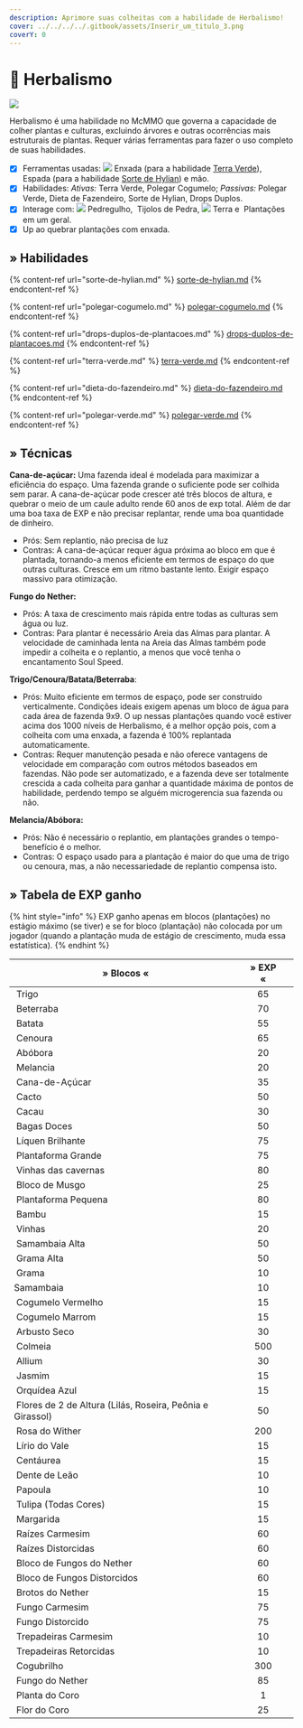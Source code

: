 ```yaml
---
description: Aprimore suas colheitas com a habilidade de Herbalismo!
cover: ../../../../.gitbook/assets/Inserir_um_titulo_3.png
coverY: 0
---
```


# 🌾 Herbalismo

![](../../../../.gitbook/assets/HerbalismSkill.webp)

Herbalismo é uma habilidade no McMMO que governa a capacidade de colher plantas e culturas, excluindo árvores e outras ocorrências mais estruturais de plantas. Requer várias ferramentas para fazer o uso completo de suas habilidades.

* [x] Ferramentas usadas: ![](../../../../.gitbook/assets/IronHoe.webp) Enxada (para a habilidade [Terra Verde](terra-verde.md)), <img src="../../../../.gitbook/assets/3922-wooden-sword.png" alt="" data-size="line"> Espada (para a habilidade [Sorte de Hylian](sorte-de-hylian.md)) e mão.
* [x] Habilidades: _Ativas:_ Terra Verde, Polegar Cogumelo; _Passivas:_ Polegar Verde, Dieta de Fazendeiro, Sorte de Hylian, Drops Duplos.
* [x] Interage com: ![](../../../../.gitbook/assets/Cobblestone.webp) Pedregulho, <img src="../../../../.gitbook/assets/Stone_Bricks_JE3_BE2 (1).webp" alt="" data-size="line"> Tijolos de Pedra, ![](../../../../.gitbook/assets/Dirt.webp) Terra e <img src="../../../../.gitbook/assets/d50ac60f23db47ec44081b33aa566ed7-7 (2).jpg" alt="" data-size="line"> Plantações em um geral.
* [x] Up ao quebrar plantações com enxada.

## » Habilidades

{% content-ref url="sorte-de-hylian.md" %}
[sorte-de-hylian.md](sorte-de-hylian.md)
{% endcontent-ref %}

{% content-ref url="polegar-cogumelo.md" %}
[polegar-cogumelo.md](polegar-cogumelo.md)
{% endcontent-ref %}

{% content-ref url="drops-duplos-de-plantacoes.md" %}
[drops-duplos-de-plantacoes.md](drops-duplos-de-plantacoes.md)
{% endcontent-ref %}

{% content-ref url="terra-verde.md" %}
[terra-verde.md](terra-verde.md)
{% endcontent-ref %}

{% content-ref url="dieta-do-fazendeiro.md" %}
[dieta-do-fazendeiro.md](dieta-do-fazendeiro.md)
{% endcontent-ref %}

{% content-ref url="polegar-verde.md" %}
[polegar-verde.md](polegar-verde.md)
{% endcontent-ref %}

## » Técnicas



**Cana-de-açúcar:** Uma fazenda ideal é modelada para maximizar a eficiência do espaço. Uma fazenda grande o suficiente pode ser colhida sem parar. A cana-de-açúcar pode crescer até três blocos de altura, e quebrar o meio de um caule adulto rende 60 anos de exp total. Além de dar uma boa taxa de EXP e não precisar replantar, rende uma boa quantidade de dinheiro.

* Prós: Sem replantio, não precisa de luz
* Contras: A cana-de-açúcar requer água próxima ao bloco em que é plantada, tornando-a menos eficiente em termos de espaço do que outras culturas. Cresce em um ritmo bastante lento. Exigir espaço massivo para otimização.



**Fungo do Nether:**

* Prós: A taxa de crescimento mais rápida entre todas as culturas sem água ou luz.
* Contras: Para plantar é necessário Areia das Almas para plantar. A velocidade de caminhada lenta na Areia das Almas também pode impedir a colheita e o replantio, a menos que você tenha o encantamento Soul Speed.



**Trigo/Cenoura/Batata/Beterraba**:

* Prós: Muito eficiente em termos de espaço, pode ser construído verticalmente. Condições ideais exigem apenas um bloco de água para cada área de fazenda 9x9. O up nessas plantações quando você estiver acima dos 1000 níveis de Herbalismo, é a melhor opção pois, com a colheita com uma enxada, a fazenda é 100% replantada automaticamente.
* Contras: Requer manutenção pesada e não oferece vantagens de velocidade em comparação com outros métodos baseados em fazendas. Não pode ser automatizado, e a fazenda deve ser totalmente crescida a cada colheita para ganhar a quantidade máxima de pontos de habilidade, perdendo tempo se alguém microgerencia sua fazenda ou não.



**Melancia/Abóbora:**

* Prós: Não é necessário o replantio, em plantações grandes o tempo-benefício é o melhor.
* Contras: O espaço usado para a plantação é maior do que uma de trigo ou cenoura, mas, a não necessariedade de replantio compensa isto.

## » Tabela de EXP ganho

{% hint style="info" %}
EXP ganho apenas em blocos (plantações) no estágio máximo (se tiver) e se for bloco (plantação) não colocada por um jogador (quando a plantação muda de estágio de crescimento, muda essa estatística).
{% endhint %}

<table><thead><tr><th>» Blocos «</th><th align="center">» EXP «</th><th data-hidden></th></tr></thead><tbody><tr><td><img src="../../../../.gitbook/assets/d50ac60f23db47ec44081b33aa566ed7-7.jpg" alt="" data-size="line"> Trigo</td><td align="center">65</td><td></td></tr><tr><td><img src="../../../../.gitbook/assets/Beetroots_Age_3_JE1_BE1.webp" alt="" data-size="line"> Beterraba</td><td align="center">70</td><td></td></tr><tr><td><img src="../../../../.gitbook/assets/ff0456550bc49b0d362089ddabc86bbd-2.jpg" alt="" data-size="line"> Batata</td><td align="center">55</td><td></td></tr><tr><td><img src="../../../../.gitbook/assets/Carrots_Age_7_BE.webp" alt="" data-size="line"> Cenoura</td><td align="center">65</td><td></td></tr><tr><td><img src="../../../../.gitbook/assets/Pumpkin_JE2_BE2.webp" alt="" data-size="line"> Abóbora</td><td align="center">20</td><td></td></tr><tr><td><img src="../../../../.gitbook/assets/Melon_JE1_BE1.webp" alt="" data-size="line"> Melancia</td><td align="center">20</td><td></td></tr><tr><td><img src="../../../../.gitbook/assets/Sugar_Cane_JE2_BE2.webp" alt="" data-size="line"> Cana-de-Açúcar</td><td align="center">35</td><td></td></tr><tr><td><img src="../../../../.gitbook/assets/Cactus_JE1.webp" alt="" data-size="line"> Cacto</td><td align="center">50</td><td></td></tr><tr><td><img src="../../../../.gitbook/assets/Cocoa_Age_2_%28S%29_JE5.webp" alt="" data-size="line"> Cacau</td><td align="center">30</td><td></td></tr><tr><td><img src="../../../../.gitbook/assets/Sweet_Berry_Bush_Age_3_JE1_BE1.webp" alt="" data-size="line"> Bagas Doces</td><td align="center">50</td><td></td></tr><tr><td><img src="../../../../.gitbook/assets/Glow_Lichen_%28S%29_JE1.webp" alt="" data-size="line"> Líquen Brilhante</td><td align="center">75</td><td></td></tr><tr><td><img src="../../../../.gitbook/assets/Big_Dripleaf_JE2_BE1.webp" alt="" data-size="line"> Plantaforma Grande</td><td align="center">75</td><td></td></tr><tr><td><img src="../../../../.gitbook/assets/Cave_Vines_Plant_JE1_BE1.webp" alt="" data-size="line"> Vinhas das cavernas</td><td align="center">80</td><td></td></tr><tr><td><img src="../../../../.gitbook/assets/Moss_Block_JE1_BE1.webp" alt="" data-size="line"> Bloco de Musgo</td><td align="center">25</td><td></td></tr><tr><td><img src="../../../../.gitbook/assets/Small_Dripleaf_JE2.webp" alt="" data-size="line"> Plantaforma Pequena</td><td align="center">80</td><td></td></tr><tr><td><img src="../../../../.gitbook/assets/Small_Leaves_Bamboo_JE1_BE2.webp" alt="" data-size="line"> Bambu</td><td align="center">15</td><td></td></tr><tr><td><img src="../../../../.gitbook/assets/Vines_JE2_BE2.webp" alt="" data-size="line"> Vinhas</td><td align="center">20</td><td></td></tr><tr><td><img src="../../../../.gitbook/assets/Jungle_Large_Fern.webp" alt="" data-size="line"> Samambaia Alta</td><td align="center">50</td><td></td></tr><tr><td><img src="../../../../.gitbook/assets/Tall_Grass_JE4.webp" alt="" data-size="line"> Grama Alta</td><td align="center">50</td><td></td></tr><tr><td><img src="../../../../.gitbook/assets/Swamp_Grass.webp" alt="" data-size="line"> Grama</td><td align="center">10</td><td></td></tr><tr><td><img src="../../../../.gitbook/assets/Plains_Fern.webp" alt="" data-size="line">Samambaia</td><td align="center">10</td><td></td></tr><tr><td><img src="../../../../.gitbook/assets/9bdc399ea1d0901dd87924fcf9a704a8-0.jpg" alt="" data-size="line"> Cogumelo Vermelho</td><td align="center">15</td><td></td></tr><tr><td><img src="../../../../.gitbook/assets/BrownMushroom.webp" alt="" data-size="line"> Cogumelo Marrom</td><td align="center">15</td><td></td></tr><tr><td><img src="../../../../.gitbook/assets/Arbusto_seco.webp" alt="" data-size="line"> Arbusto Seco</td><td align="center">30</td><td></td></tr><tr><td><img src="../../../../.gitbook/assets/Bee_Nest_%28E%29_BE1.webp" alt="" data-size="line"> Colmeia</td><td align="center">500</td><td></td></tr><tr><td><img src="../../../../.gitbook/assets/unnamed (1).png" alt="" data-size="line"> Allium</td><td align="center">30</td><td></td></tr><tr><td><img src="../../../../.gitbook/assets/Jasmim.webp" alt="" data-size="line"> Jasmim</td><td align="center">15</td><td></td></tr><tr><td><img src="../../../../.gitbook/assets/Orqu%3Fdea_Azul.webp" alt="" data-size="line"> Orquídea Azul</td><td align="center">15</td><td></td></tr><tr><td><img src="../../../../.gitbook/assets/Lilac.webp" alt="" data-size="line"> Flores de 2 de Altura (Lilás, Roseira, Peônia e Girassol)</td><td align="center">50</td><td></td></tr><tr><td><img src="../../../../.gitbook/assets/Wither_Rose_JE1_BE1.webp" alt="" data-size="line"> Rosa do Wither</td><td align="center">200</td><td></td></tr><tr><td><img src="../../../../.gitbook/assets/Lily_of_the_Valley_JE1_BE1.webp" alt="" data-size="line"> Lírio do Vale</td><td align="center">15</td><td></td></tr><tr><td><img src="../../../../.gitbook/assets/Cornflower_JE1_BE1.webp" alt="" data-size="line"> Centáurea</td><td align="center">15</td><td></td></tr><tr><td><img src="../../../../.gitbook/assets/Dente-de-Le%3Fo.webp" alt="" data-size="line"> Dente de Leão</td><td align="center">10</td><td></td></tr><tr><td><img src="../../../../.gitbook/assets/Poppy_JE8_BE2.webp" alt="" data-size="line"> Papoula</td><td align="center">10</td><td></td></tr><tr><td><img src="../../../../.gitbook/assets/Tulipa_Rosa.webp" alt="" data-size="line"> Tulipa (Todas Cores)</td><td align="center">15</td><td></td></tr><tr><td><img src="../../../../.gitbook/assets/Margarida.webp" alt="" data-size="line"> Margarida</td><td align="center">15</td><td></td></tr><tr><td><img src="../../../../.gitbook/assets/Crimson_Roots_JE1_BE1.webp" alt="" data-size="line"> Raízes Carmesim</td><td align="center">60</td><td></td></tr><tr><td><img src="../../../../.gitbook/assets/Warped_Roots_JE1_BE1.webp" alt="" data-size="line"> Raízes Distorcidas</td><td align="center">60</td><td></td></tr><tr><td><img src="../../../../.gitbook/assets/Nether_Wart_Block_JE1_BE1.webp" alt="" data-size="line"> Bloco de Fungos do Nether</td><td align="center">60</td><td></td></tr><tr><td><img src="../../../../.gitbook/assets/Warped_Wart_Block_JE1_BE1.webp" alt="" data-size="line"> Bloco de Fungos Distorcidos</td><td align="center">60</td><td></td></tr><tr><td><img src="../../../../.gitbook/assets/Nether_Sprouts_JE2_BE2.webp" alt="" data-size="line"> Brotos do Nether</td><td align="center">15</td><td></td></tr><tr><td><img src="../../../../.gitbook/assets/Crimson_Fungus_JE1_BE1.webp" alt="" data-size="line"> Fungo Carmesim</td><td align="center">75</td><td></td></tr><tr><td><img src="../../../../.gitbook/assets/Warped_Fungus_JE1_BE1.webp" alt="" data-size="line"> Fungo Distorcido</td><td align="center">75</td><td></td></tr><tr><td><img src="../../../../.gitbook/assets/Weeping_Vines_Plant_JE1.webp" alt="" data-size="line"> Trepadeiras Carmesim</td><td align="center">10</td><td></td></tr><tr><td><img src="../../../../.gitbook/assets/Twisting_Vines_Age_0_JE1_BE1.webp" alt="" data-size="line"> Trepadeiras Retorcidas</td><td align="center">10</td><td></td></tr><tr><td><img src="../../../../.gitbook/assets/Shroomlight_JE1_BE1.webp" alt="" data-size="line"> Cogubrilho</td><td align="center">300</td><td></td></tr><tr><td><img src="../../../../.gitbook/assets/Nether_Wart_Age_0_BE1.webp" alt="" data-size="line"> Fungo do Nether</td><td align="center">85</td><td></td></tr><tr><td><img src="../../../../.gitbook/assets/Chorus_Plant_JE2_BE2.webp" alt="" data-size="line"> Planta do Coro</td><td align="center">1</td><td></td></tr><tr><td><img src="../../../../.gitbook/assets/Chorus_Flower_JE1_BE1.webp" alt="" data-size="line"> Flor do Coro</td><td align="center">25</td><td></td></tr></tbody></table>
